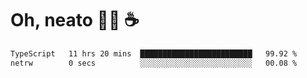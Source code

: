 # Oh, neato 🧑‍💻 ☕

<!--START_SECTION:waka-->

```txt
TypeScript   11 hrs 20 mins  █████████████████████████   99.92 %
netrw        0 secs          ░░░░░░░░░░░░░░░░░░░░░░░░░   00.08 %
```

<!--END_SECTION:waka-->
